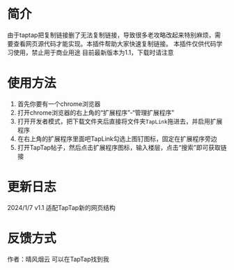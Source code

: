 # 简介
由于taptap把复制链接删了无法复制链接，导致很多老攻略改起来特别麻烦，需要查看网页源代码才能实现。本插件帮助大家快速复制链接。
本插件仅供代码学习使用，禁止用于商业用途
目前最新版本为1.1，下载时请注意

# 使用方法
1. 首先你要有一个chrome浏览器
2. 打开chrome浏览器的右上角的“扩展程序”-“管理扩展程序”
3. 打开开发者模式，把下载文件夹后直接将文件夹`TapLink`拖进去，并启用扩展程序
4. 在右上角的扩展程序里面吧TapLink勾选上图钉图标，固定在扩展程序旁边
5. 打开TapTap帖子，然后点击扩展程序图标，输入楼层，点击“搜索”即可获取链接

# 更新日志
2024/1/7 v1.1 适配TapTap新的网页结构

# 反馈方式
作者：晴风烟云
可以在TapTap找到我
